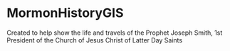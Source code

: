 # MormonHistoryGIS
Created to help show the life and travels of the Prophet Joseph Smith, 1st President of the Church of Jesus Christ of Latter Day Saints
